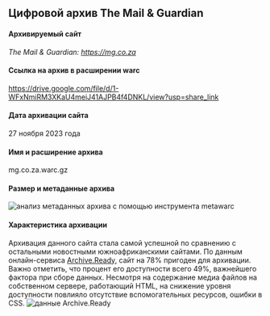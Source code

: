 ## Цифровой архив The Mail & Guardian

#### Архивируемый сайт
_The Mail & Guardian: https://mg.co.za_

#### Ссылка на архив в расширении warc
https://drive.google.com/file/d/1-WFxNmiRM3XKaU4meiJ41AJPB4f4DNKL/view?usp=share_link

#### Дата архивации сайта
27 ноября 2023 года

#### Имя и расширение архива
mg.co.za.warc.gz

#### Размер и метаданные архива
![анализ метаданных архива с помощью инструмента metawarc](https://github.com/4Vlada/SA-websites-archive/assets/152094858/186c454b-6eeb-4108-ac3a-4d380ed74c0c)


#### Характеристика архивации
Архивация данного сайта стала самой успешной по сравнению с остальными новостными южноафриканскими сайтами. По данным онлайн-сервиса [Archive.Ready](https://archiveready.com), сайт на 78% пригоден для архивации. Важно отметить, что процент его доступности всего 49%, важнейшего фактора при сборе данных. Несмотря на содержание медиа файлов на собственном сервере, работающий HTML, на снижение уровня доступности повлияло отсутствие вспомогательных ресурсов, ошибки в CSS.
![данные Archive.Ready](https://github.com/4Vlada/SA-websites-archive/assets/152094858/71d6f591-498e-4487-9bed-6f2e30609775)